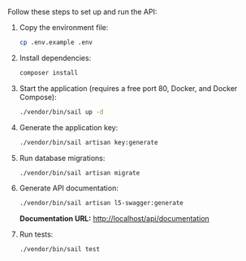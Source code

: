 Follow these steps to set up and run the API:

1. Copy the environment file:
   ```sh
   cp .env.example .env
   ```

2. Install dependencies:
   ```sh
   composer install
   ```

3. Start the application (requires a free port 80, Docker, and Docker Compose):
   ```sh
   ./vendor/bin/sail up -d
   ```

4. Generate the application key:
   ```sh
   ./vendor/bin/sail artisan key:generate
   ```

5. Run database migrations:
   ```sh
   ./vendor/bin/sail artisan migrate
   ```

6. Generate API documentation:
   ```sh
   ./vendor/bin/sail artisan l5-swagger:generate
   ```

   **Documentation URL:** [http://localhost/api/documentation](http://localhost/api/documentation)

7. Run tests:
   ```sh
   ./vendor/bin/sail test
   ```

